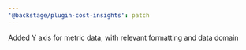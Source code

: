 ```yaml
---
'@backstage/plugin-cost-insights': patch
---
```


Added Y axis for metric data, with relevant formatting and data domain
